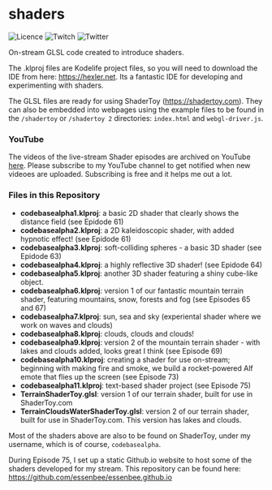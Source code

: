 # shaders

![Licence](https://img.shields.io/github/license/essenbee/z80emu)
![Twitch](https://img.shields.io/twitch/status/codebasealpha)
![Twitter](https://img.shields.io/twitter/follow/codebasealpha?label=Follow&style=social)

On-stream GLSL code created to introduce shaders.

The .klproj files are Kodelife project files, so you will need to download the IDE from here: https://hexler.net. Its a fantastic IDE for developing and experimenting with shaders.

The GLSL files are ready for using ShaderToy (https://shadertoy.com). They can also be embedded into webpages using the example files to be found in the `/shadertoy` or `/shadertoy 2` directories: `index.html` and `webgl-driver.js`.

### YouTube

The videos of the live-stream Shader episodes are archived on YouTube [here](https://www.youtube.com/channel/UCFFtfkaWjMb9UMDpPVnC1Sg). Please subscribe to my YouTube channel to get notified when new videoes are uploaded. Subscribing is free and it helps me out a lot.

### Files in this Repository

- **codebasealpha1.klproj**: a basic 2D shader that clearly shows the distance field (see Epidode 61)
- **codebasealpha2.klproj**: a 2D kaleidoscopic shader, with added hypnotic effect! (see Epidode 61)
- **codebasealpha3.klproj**: soft-colliding spheres - a basic 3D shader (see Epidode 63)
- **codebasealpha4.klproj**: a highly reflective 3D shader! (see Epidode 64)
- **codebasealpha5.klproj**: another 3D shader featuring a shiny cube-like object.
- **codebasealpha6.klproj**: version 1 of our fantastic mountain terrain shader, featuring mountains, snow, forests and fog (see Episodes 65 and 67)
- **codebasealpha7.klproj**: sun, sea and sky (experiental shader where we work on waves and clouds)
- **codebasealpha8.klproj**: clouds, clouds and clouds!
- **codebasealpha9.klproj**: version 2 of the mountain terrain shader - with lakes and clouds added, looks great I think (see Episode 69)
- **codebasealpha10.klproj**: creating a shader for use on-stream; beginning with making fire and smoke, we build a rocket-powered Alf emote that flies up the screen (see Episode 73)
- **codebasealpha11.klproj**: text-based shader project (see Episode 75)
- **TerrainShaderToy.glsl**: version 1 of our terrain shader, built for use in ShaderToy.com
- **TerrainCloudsWaterShaderToy.glsl**: version 2 of our terrain shader, built for use in ShaderToy.com. This version has lakes and clouds.

Most of the shaders above are also to be found on ShaderToy, under my username, which is of course, `codebasealpha`.

During Episode 75, I set up a static Github.io website to host some of the shaders developed for my stream. This repository can be found here: https://github.com/essenbee/essenbee.github.io

